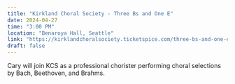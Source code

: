 ```yaml
---
title: "Kirkland Choral Society - Three Bs and One E"
date: 2024-04-27
time: "3:00 PM"
location: "Benaroya Hall, Seattle"
link: "https://kirklandchoralsociety.ticketspice.com/three-bs-and-one-e"
draft: false
---
```


Cary will join KCS as a professional chorister performing choral selections by Bach, Beethoven, and Brahms.
